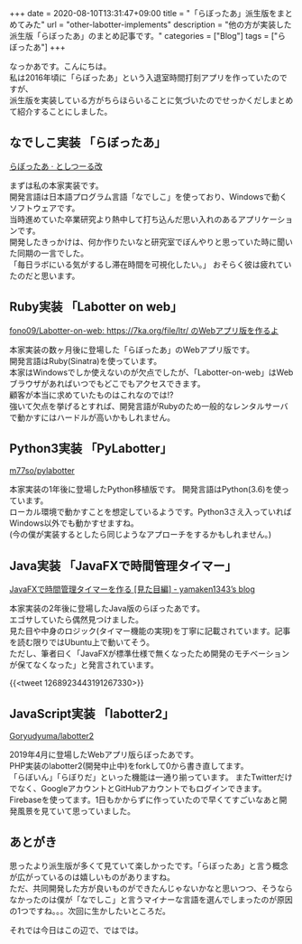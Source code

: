 +++ 
date = 2020-08-10T13:31:47+09:00
title = "「らぼったあ」派生版をまとめてみた"
url = "other-labotter-implements"
description = "他の方が実装した派生版「らぼったあ」のまとめ記事です。"
categories = ["Blog"]
tags = ["らぼったあ"]
+++

なっかあです。こんにちは。  
私は2016年頃に「らぼったあ」という入退室時間打刻アプリを作っていたのですが、  
派生版を実装している方がちらほらいることに気づいたのでせっかくだしまとめて紹介することにしました。

## なでしこ実装 「らぼったあ」

[らぼったあ · としつーる改](https://7ka.org/software/labotter/)

まずは私の本家実装です。  
開発言語は日本語プログラム言語「なでしこ」を使っており、Windowsで動くソフトウェアです。  
当時進めていた卒業研究より熱中して打ち込んだ思い入れのあるアプリケーションです。  
開発したきっかけは、何か作りたいなと研究室でぼんやりと思っていた時に聞いた同期の一言でした。  
「毎日ラボにいる気がするし滞在時間を可視化したい。」 おそらく彼は疲れていたのだと思います。

## Ruby実装 「Labotter on web」

[fono09/Labotter-on-web: https://7ka.org/file/ltr/ のWebアプリ版を作るよ](https://github.com/fono09/Labotter-on-web)

本家実装の数ヶ月後に登場した「らぼったあ」のWebアプリ版です。  
開発言語はRuby(Sinatra)を使っています。  
本家はWindowsでしか使えないのが欠点でしたが、「Labotter-on-web」はWebブラウザがあればいつでもどこでもアクセスできます。  
顧客が本当に求めていたものはこれなのでは!?  
強いて欠点を挙げるとすれば、開発言語がRubyのため一般的なレンタルサーバで動かすにはハードルが高いかもしれません。

## Python3実装 「PyLabotter」

[m77so/pylabotter](https://github.com/m77so/pylabotter)

本家実装の1年後に登場したPython移植版です。
開発言語はPython(3.6)を使っています。  
ローカル環境で動かすことを想定しているようです。Python3さえ入っていればWindows以外でも動かすせますね。  
(今の僕が実装するとしたら同じようなアプローチをするかもしれません。)

## Java実装 「JavaFXで時間管理タイマー」

[JavaFXで時間管理タイマーを作る [見た目編] - yamaken1343’s blog](https://yamaken1343.hatenablog.jp/entry/2018/04/12/121947)

本家実装の2年後に登場したJava版のらぼったあです。  
エゴサしていたら偶然見つけました。  
見た目や中身のロジック(タイマー機能の実現)を丁寧に記載されています。記事を読む限りではUbuntu上で動いてそう。  
ただし、筆者曰く「JavaFXが標準仕様で無くなったため開発のモチベーションが保てなくなった」と発言されています。

{{<tweet 1268923443191267330>}}

## JavaScript実装 「labotter2」

[Goryudyuma/labotter2](https://github.com/Goryudyuma/labotter2)

2019年4月に登場したWebアプリ版らぼったあです。  
PHP実装のlabotter2(開発中止中)をforkして0から書き直してます。  
「らぼいん」「らぼりだ」といった機能は一通り揃っています。
またTwitterだけでなく、GoogleアカウントとGitHubアカウントでもログインできます。  
Firebaseを使ってます。1日もかからずに作っていたので早くてすごいなあと開発風景を見ていて思っていました。

## あとがき

思ったより派生版が多くて見ていて楽しかったです。「らぼったあ」と言う概念が広がっているのは嬉しいものがありますね。  
ただ、共同開発した方が良いものができたんじゃないかなと思いつつ、そうならなかったのは僕が「なでしこ」と言うマイナーな言語を選んでしまったのが原因の1つですね。。。次回に生かしたいところだ。  

それでは今日はこの辺で、ではでは。
